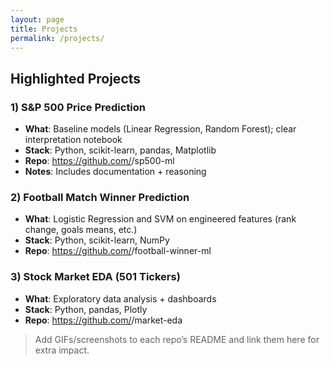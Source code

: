 ```yaml
---
layout: page
title: Projects
permalink: /projects/
---
```


## Highlighted Projects

### 1) S&P 500 Price Prediction
- **What**: Baseline models (Linear Regression, Random Forest); clear interpretation notebook
- **Stack**: Python, scikit-learn, pandas, Matplotlib
- **Repo**: https://github.com/<you>/sp500-ml
- **Notes**: Includes documentation + reasoning

### 2) Football Match Winner Prediction
- **What**: Logistic Regression and SVM on engineered features (rank change, goals means, etc.)
- **Stack**: Python, scikit-learn, NumPy
- **Repo**: https://github.com/<you>/football-winner-ml

### 3) Stock Market EDA (501 Tickers)
- **What**: Exploratory data analysis + dashboards
- **Stack**: Python, pandas, Plotly
- **Repo**: https://github.com/<you>/market-eda

> Add GIFs/screenshots to each repo’s README and link them here for extra impact.
